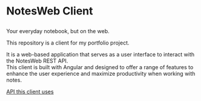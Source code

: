 # <p>NotesWeb Client</p>
<p>Your everyday notebook, but on the web.</p>

<p>This repository is a client for my portfolio project.<p/>
<p>It is a web-based application that serves as a user interface to interact with the NotesWeb REST API.<br/>
This client is built with Angular and designed to offer a range of features to enhance the user experience and maximize productivity when working with notes.</p>

[API this client uses](https://github.com/AllemonIsGit/NotesWeb)

